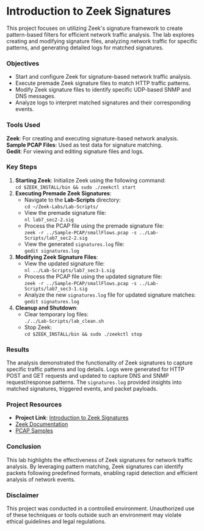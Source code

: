 # Introduction to Zeek Signatures

This project focuses on utilizing Zeek's signature framework to create pattern-based filters for efficient network traffic analysis. The lab explores creating and modifying signature files, analyzing network traffic for specific patterns, and generating detailed logs for matched signatures. 

### Objectives
- Start and configure Zeek for signature-based network traffic analysis.
- Execute premade Zeek signature files to match HTTP traffic patterns.
- Modify Zeek signature files to identify specific UDP-based SNMP and DNS messages.
- Analyze logs to interpret matched signatures and their corresponding events.

### Tools Used
**Zeek**: For creating and executing signature-based network analysis.  
**Sample PCAP Files**: Used as test data for signature matching.  
**Gedit**: For viewing and editing signature files and logs.

### Key Steps
1. **Starting Zeek**: Initialize Zeek using the following command:  
   `cd $ZEEK_INSTALL/bin && sudo ./zeekctl start`
2. **Executing Premade Zeek Signatures**:
   - Navigate to the **Lab-Scripts** directory:  
     `cd ~/Zeek-Labs/Lab-Scripts/`
   - View the premade signature file:  
     `nl lab7_sec2-2.sig`
   - Process the PCAP file using the premade signature file:  
     `zeek -r ../Sample-PCAP/smallFlows.pcap -s ../Lab-Scripts/lab7_sec2-2.sig`
   - View the generated `signatures.log` file:  
     `gedit signatures.log`
3. **Modifying Zeek Signature Files**:
   - View the updated signature file:  
     `nl ../Lab-Scripts/lab7_sec3-1.sig`
   - Process the PCAP file using the updated signature file:  
     `zeek -r ../Sample-PCAP/smallFlows.pcap -s ../Lab-Scripts/lab7_sec3-1.sig`
   - Analyze the new `signatures.log` file for updated signature matches:  
     `gedit signatures.log`
4. **Cleanup and Shutdown**:
   - Clear temporary log files:  
     `./../Lab-Scripts/lab_clean.sh`
   - Stop Zeek:  
     `cd $ZEEK_INSTALL/bin && sudo ./zeekctl stop`

### Results
The analysis demonstrated the functionality of Zeek signatures to capture specific traffic patterns and log details. Logs were generated for HTTP POST and GET requests and updated to capture DNS and SNMP request/response patterns. The `signatures.log` provided insights into matched signatures, triggered events, and packet payloads.

### Project Resources
- **Project Link**: [Introduction to Zeek Signatures](https://github.com/StephVergil/Introduction-to-Zeek-Signatures/blob/main/vNetLab07.docx.pdf) 
- [Zeek Documentation](https://docs.zeek.org/)
- [PCAP Samples](https://wiki.wireshark.org/SampleCaptures)

### Conclusion
This lab highlights the effectiveness of Zeek signatures for network traffic analysis. By leveraging pattern matching, Zeek signatures can identify packets following predefined formats, enabling rapid detection and efficient analysis of network events.

### Disclaimer
This project was conducted in a controlled environment. Unauthorized use of these techniques or tools outside such an environment may violate ethical guidelines and legal regulations.
